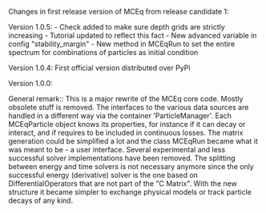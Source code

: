 Changes in first release version of MCEq from release candidate 1:

Version 1.0.5:
    - Check added to make sure depth grids are strictly increasing
    - Tutorial updated to reflect this fact
    - New advanced variable in config "stability_margin"
    - New method in MCEqRun to set the entire spectrum for combinations
      of particles as initial condition

Version 1.0.4:
    First official version distributed over PyPi

Version 1.0.0:

General remark::
    This is a major rewrite of the MCEq core code. Mostly obsolete stuff is removed.
    The interfaces to the various data sources are handled in a different way via the
    container 'ParticleManager'. Each MCEqParticle object knows its properties, for
    instance if it can decay or interact, and if requires to be included in continuous
    losses. The matrix generation could be simplified a lot and the class MCEqRun became
    what it was meant to be - a user interface. Several experimental and less successful
    solver implementations have been removed. The splitting between energy and time solvers
    is not necessary anymore since the only successful energy (derivative) solver is the
    one based on DifferentialOperators that are not part of the "C Matrix". With the new
    structure it became simpler to exchange physical models or track particle decays of
    any kind.

